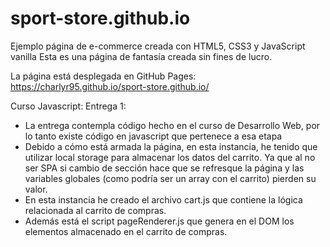 # sport-store.github.io
Ejemplo página de e-commerce creada con HTML5, CSS3 y JavaScript vanilla
Esta es una página de fantasía creada sin fines de lucro.

La página está desplegada en GitHub Pages:
https://charlyr95.github.io/sport-store.github.io/

Curso Javascript:
Entrega 1:
  - La entrega contempla código hecho en el curso de Desarrollo Web, por lo tanto existe código en javascript que pertenece a esa etapa
  - Debido a cómo está armada la página, en esta instancia, he tenido que utilizar local storage para almacenar los datos del carrito. Ya que al no ser SPA si cambio de sección hace que se refresque la página y las variables globales (como podría ser un array con el carrito) pierden su valor.
  - En esta instancia he creado el archivo cart.js que contiene la lógica relacionada al carrito de compras.
  - Además está el script pageRenderer.js que genera en el DOM los elementos almacenado en el carrito de compras.
